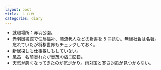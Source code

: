 ```yaml
---
layout: post
title:  5 日目
categories: diary
---
```


* 就寝場所：赤羽公園。
* 赤羽図書館で住居福祉、漂流老人などの新書を 5 冊読む。無縁社会は名著。
  忘れていたが将棋世界もチェックしておく。
* 新居探しも仕事探しもしていない。
* 風呂：名前忘れたが志茂の店二回目。
* 天気が悪くなってきたのが気がかり。雨対策と寒さ対策が見つからない。
